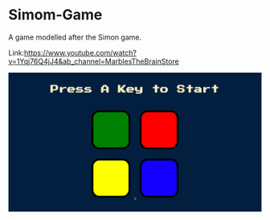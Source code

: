 # Simom-Game
A game modelled after the Simon game. 

Link:https://www.youtube.com/watch?v=1Yqj76Q4jJ4&ab_channel=MarblesTheBrainStore


![](simon.png)
